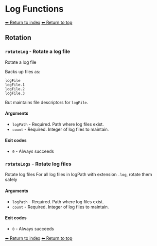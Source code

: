# Log Functions

[⬅ Return to index](index.md)
[⬅ Return to top](../index.md)

## Rotation


### `rotateLog` - Rotate a log file

Rotate a log file

Backs up files as:

    logFile
    logFile.1
    logFile.2
    logFile.3

But maintains file descriptors for `logFile`.

#### Arguments

- `logPath` - Required. Path where log files exist.
- `count` - Required. Integer of log files to maintain.

#### Exit codes

- `0` - Always succeeds

### `rotateLogs` - Rotate log files

Rotate log files
For all log files in logPath with extension `.log`, rotate them safely

#### Arguments

- `logPath` - Required. Path where log files exist.
- `count` - Required. Integer of log files to maintain.

#### Exit codes

- `0` - Always succeeds

[⬅ Return to index](index.md)
[⬅ Return to top](../index.md)

